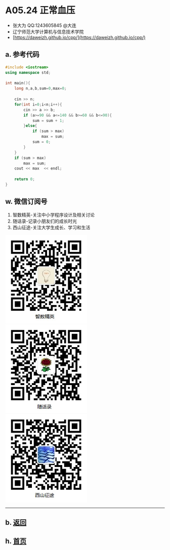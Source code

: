 # A05.24 正常血压

- 张大为 QQ:1243605845 @大连
- 辽宁师范大学计算机与信息技术学院
- [https://daweizh.github.io/cpp/](https://daweizh.github.io/cpp/) 

## a. 参考代码

~~~cpp
#include <iostream>
using namespace std;

int main(){
    long n,a,b,sum=0,max=0;
    
    cin >> n;
    for(int i=0;i<n;i++){
        cin >> a >> b;
        if (a>=90 && a<=140 && b>=60 && b<=90){
            sum = sum + 1;
        }else{
            if (sum > max)
                max = sum;
            sum = 0;
        }
    }
    if (sum > max) 
        max = sum;
    cout << max  << endl;
    
    return 0;
} 
~~~


## w. 微信订阅号

1. 智数精英-关注中小学程序设计及相关讨论
2. 随话录-记录小朋友们的成长时光
2. 西山征途-关注大学生成长、学习和生活

![欢迎关注“智数精英”订阅号](../../assets/me/img/idea8.jpg)
![欢迎关注“随话录”订阅号](../../assets/me/img/shl8.jpg)
![欢迎关注“西山征途”订阅号](../../assets/me/img/xszt8.jpg)

----------

## b. [返回](../)
    
## h. [首页](../../)

 